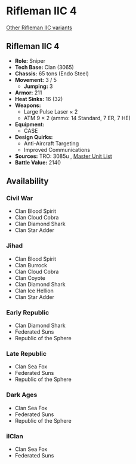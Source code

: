 # Rifleman IIC 4 

[Other Rifleman IIC variants](../rifleman_iic.md) 

## Rifleman IIC 4 

- **Role:** Sniper 
- **Tech Base:** Clan (3065) 
- **Chassis:** 65 tons (Endo Steel) 
- **Movement:** 3 / 5 
  - **Jumping:** 3 
- **Armor:** 211 
- **Heat Sinks:** 16 (32) 
- **Weapons:** 
  - Large Pulse Laser × 2 
  - ATM 9 × 2 (ammo: 14 Standard, 7 ER, 7 HE) 
- **Equipment:** 
  - CASE 
- **Design Quirks:** 
  - Anti-Aircraft Targeting 
  - Improved Communications 
- **Sources:** TRO: 3085u , [Master Unit List](http://masterunitlist.info/Unit/Details/2713) 
- **Battle Value:** 2140 

## Availability 

### Civil War 

- Clan Blood Spirit 
- Clan Cloud Cobra 
- Clan Diamond Shark 
- Clan Star Adder 

### Jihad 

- Clan Blood Spirit 
- Clan Burrock 
- Clan Cloud Cobra 
- Clan Coyote 
- Clan Diamond Shark 
- Clan Ice Hellion 
- Clan Star Adder 

### Early Republic 

- Clan Diamond Shark 
- Federated Suns 
- Republic of the Sphere 

### Late Republic 

- Clan Sea Fox 
- Federated Suns 
- Republic of the Sphere 

### Dark Ages 

- Clan Sea Fox 
- Federated Suns 
- Republic of the Sphere 

### ilClan 

- Clan Sea Fox 
- Federated Suns 

